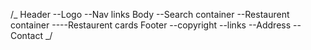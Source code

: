 /_
Header
--Logo
--Nav links
Body
--Search container
--Restaurent container
----Restaurent cards
Footer
--copyright
--links
--Address
--Contact
_/
